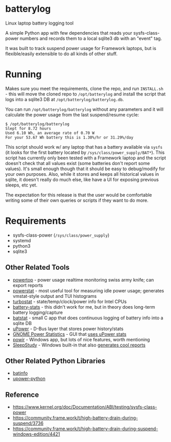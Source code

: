 # batterylog
Linux laptop battery logging tool

A simple Python app with few dependencies that reads your sysfs-class-power numbers and records them to a local sqlite3 db with an "event" tag.

It was built to track suspend power usage for Framework laptops, but is flexible/easily extensible to do all kinds of other stuff.


# Running
Makes sure you meet the requirements, clone the repo, and run `INSTALL.sh` - this will move the cloned repo to `/opt/batterylog` and install the script that logs into a sqlite3 DB at `/opt/batterylog/batterylog.db`.

You can run `/opt/batterylog/batterylog` without any parameters and it will calculate the power usage from the last suspend/resume cycle:

```
$ /opt/batterylog/batterylog
Slept for 8.72 hours
Used 6.10 Wh, an average rate of 0.70 W
For your 53.67 Wh battery this is 1.30%/hr or 31.29%/day
```

This script should work w/ any laptop that has a battery available via `sysfs` (it looks for the first battery located by `/sys/class/power_supply/BAT*`). This script has currently only been tested with a Framework laptop and the script doesn't check that all values exist (some batteries don't report some values). It's small enough though that it should be easy to debug/modify for your own purposes. Also, while it stores and keeps all historical values in sqlite, it doesn't really do much else, like have a UI for exposing previous sleeps, etc yet.

The expectation for this release is that the user would be comfortable writing some of their own queries or scripts if they want to do more.

# Requirements
* sysfs-class-power (`/sys/class/power_supply`)
* systemd
* python3
* sqlite3

## Other Related Tools
* [powertop](https://github.com/fenrus75/powertop) - power usage realtime monitoring swiss army knife; can export reports
* [powerstat](https://github.com/ColinIanKing/powerstat) - most useful tool for measuring idle power usage; generates vmstat-style output and TUI histograms
* [turbostat](https://www.linux.org/docs/man8/turbostat.html) - state/temp/clock/power info for Intel CPUs
* [battery-stats](https://github.com/petterreinholdtsen/battery-stats) - this didn't work for me, but in theory does long-term battery logging/capture
* [batstat](https://github.com/petterreinholdtsen/battery-stats) - small C app that does continuous logging of battery info into a sqlite DB
* [uPower](https://upower.freedesktop.org/) - D-Bus layer that stores power history/stats
* [GNOME Power Statistics](https://www.linux.org/docs/man8/turbostat.html) - GUI that [uses uPower stats](https://askubuntu.com/questions/139202/how-can-i-reset-the-battery-statistics-for-the-powermanager)
* [powir](https://github.com/SlapBot/powir) - Windows app, but lots of nice features, worth mentioning
* [SleepStudy](https://docs.microsoft.com/en-us/windows-hardware/design/device-experiences/modern-standby-sleepstudy) - Windows built-in that also [generates cool reports](https://blogs.windows.com/windowsexperience/2014/06/26/sleep-study-diagnose-whats-draining-your-battery-while-the-system-sleeps/)

## Other Related Python Libraries
* [batinfo](https://github.com/nicolargo/batinfo)
* [upower-python](https://github.com/wogscpar/upower-python)

## Reference
* https://www.kernel.org/doc/Documentation/ABI/testing/sysfs-class-power
* https://community.frame.work/t/high-battery-drain-during-suspend/3736
* https://community.frame.work/t/high-battery-drain-during-suspend-windows-edition/4421
